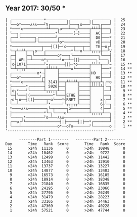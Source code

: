 Year 2017: 30/50 *
------------------------------------------------------------
    | ┌──────────────*─────────┐┌────────┐┌───────┐ |  25 
    | └──o*────∧∧∧───┘V┌───────┘├───┐o───┘└──┐┌───┘ |  24 
    | *───┘o──────────┴┴───┐o───┴──o└────┬┴┴┴┴┼───┐ |  23 
    | └──┐┌───────────────*└──────[─]────┤  AC├───┘ |  22 
    | ┌──┘└──────┐┌───────┘┌─────────────┤  D0├───* |  21 
    | └──────────┘└────────┴o*───────────┤  vD├───┤ |  20 
    | *─────────────┬───┤[]├─┘o───┬───┬──┤  TE├─o┌┘ |  19 
    | └─┬┴┴┴┴┬──┐o──┘┌───────────*└──o└──┴┬┬┬┬┼──┘V |  18 
    | ┌─┤    ├─┐└────┴─────o*───┐└───────────┐└───┤ |  17 
    | ├─┤ APL├─┴────o*┬─────┘o──┴─┤|├───────┐└───┐│ |  16 
    | │o┤1071├───────┘=┌──────┤|├─*o─────┬┴┴┴┴┬──┘= |  15 **
    | └─┴┬┬┬┬┴───────┬┴┴┴┴┴┬─────o└──────┤    ├───* |  14 **
    | ┌───┴───────o*─┤     ├─────────────┤HO  ├───┤ |  13 **
    | └──o*────────┘┌┤     ├─────────────┤  HO├───┘ |  12 **
    | *───┘o────────┴┤ 3141├──┬┴┴┴┴┴┬────┼┬┬┬┬┴┐┌─o |  11 **
    | ├──────*┌──────┤ 5926├──┤     ├────┼┴┴┴┴┴┤└─┐ |  10 **
    | │o┐*───┘└──────┴┬┬┬┬┬┴──┤     ├────┤     ├──┘ |   9 **
    | └─┤└───|(──────────*└───┤ETHE ├────┤     ├──┐ |   8 **
    | ┌o└┐o──┤[]├─────┬─o└───*┤RNET ├────┤    x├┌─┘ |   7 **
    | └──┴────────────┘*─────┘└┬┬┬┬┬┴────┤    6├└─┐ |   6 **
    | *────∧∧∧────────┐└─┬─────┐o┴───────┤    4├──┘ |   5 **
    | ├──────────────*└─┐└────o└─────────┴┬┬┬┬┬┴──┐ |   4 **
    | └────┐*────────┘o─┴──∧∧∧────────────────────┤ |   3 **
    | ┌──o┌┘└───────────────┤|├─────┤|├──*┌───────┘ |   2 **
    | └───┴────────────────o*──oTo───────┘└───────o |   1 **
    '-----------------------------------------------'       

          --------Part 1--------   --------Part 2--------
    Day       Time   Rank  Score       Time   Rank  Score
     15       >24h  11136      0       >24h  10848      0
     14       >24h  10462      0       >24h   9722      0
     13       >24h  12499      0       >24h  11442      0
     12       >24h  13463      0       >24h  12910      0
     11       >24h  13737      0       >24h  13227      0
     10       >24h  14877      0       >24h  13403      0
      9       >24h  16573      0       >24h  16105      0
      8       >24h  18914      0       >24h  18348      0
      7       >24h  21840      0       >24h  16835      0
      6       >24h  24195      0       >24h  23066      0
      5       >24h  27795      0       >24h  26249      0
      4       >24h  31479      0       >24h  28223      0
      3       >24h  33165      0       >24h  24463      0
      2       >24h  47369      0       >24h  40228      0
      1       >24h  57521      0       >24h  47744      0
